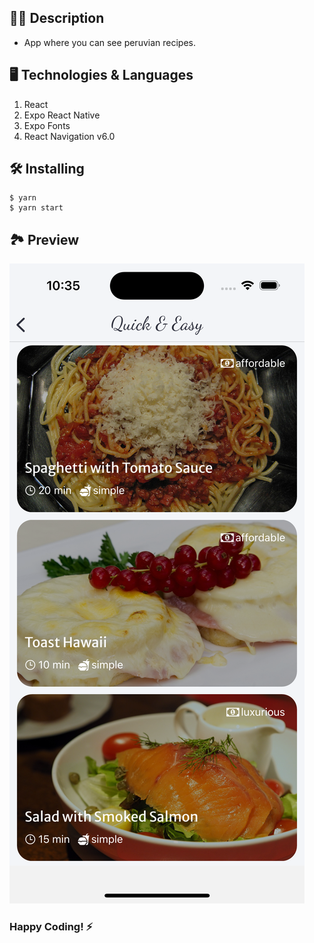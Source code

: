 ## 🧒🏻 Description

- App where you can see peruvian recipes.

## 🖥 Technologies & Languages

1. React
2. Expo React Native
2. Expo Fonts
3. React Navigation v6.0

## 🛠 Installing

```
$ yarn
$ yarn start
```

## 🏞️ Preview

![plot](./assets/screen.png)

### Happy Coding! ⚡️